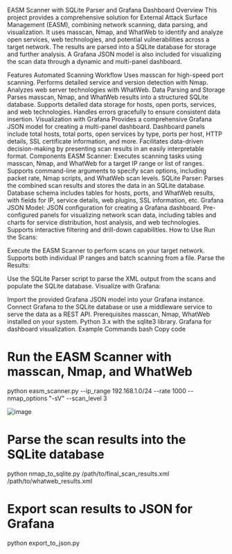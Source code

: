 EASM Scanner with SQLite Parser and Grafana Dashboard
Overview
This project provides a comprehensive solution for External Attack Surface Management (EASM), combining network scanning, data parsing, and visualization. It uses masscan, Nmap, and WhatWeb to identify and analyze open services, web technologies, and potential vulnerabilities across a target network. The results are parsed into a SQLite database for storage and further analysis. A Grafana JSON model is also included for visualizing the scan data through a dynamic and multi-panel dashboard.

Features
Automated Scanning Workflow
Uses masscan for high-speed port scanning.
Performs detailed service and version detection with Nmap.
Analyzes web server technologies with WhatWeb.
Data Parsing and Storage
Parses masscan, Nmap, and WhatWeb results into a structured SQLite database.
Supports detailed data storage for hosts, open ports, services, and web technologies.
Handles errors gracefully to ensure consistent data insertion.
Visualization with Grafana
Provides a comprehensive Grafana JSON model for creating a multi-panel dashboard.
Dashboard panels include total hosts, total ports, open services by type, ports per host, HTTP details, SSL certificate information, and more.
Facilitates data-driven decision-making by presenting scan results in an easily interpretable format.
Components
EASM Scanner:
Executes scanning tasks using masscan, Nmap, and WhatWeb for a target IP range or list of ranges.
Supports command-line arguments to specify scan options, including packet rate, Nmap scripts, and WhatWeb scan levels.
SQLite Parser:
Parses the combined scan results and stores the data in an SQLite database.
Database schema includes tables for hosts, ports, and WhatWeb results, with fields for IP, service details, web plugins, SSL information, etc.
Grafana JSON Model:
JSON configuration for creating a Grafana dashboard.
Pre-configured panels for visualizing network scan data, including tables and charts for service distribution, host analysis, and web technologies.
Supports interactive filtering and drill-down capabilities.
How to Use
Run the Scans:

Execute the EASM Scanner to perform scans on your target network.
Supports both individual IP ranges and batch scanning from a file.
Parse the Results:

Use the SQLite Parser script to parse the XML output from the scans and populate the SQLite database.
Visualize with Grafana:

Import the provided Grafana JSON model into your Grafana instance.
Connect Grafana to the SQLite database or use a middleware service to serve the data as a REST API.
Prerequisites
masscan, Nmap, WhatWeb installed on your system.
Python 3.x with the sqlite3 library.
Grafana for dashboard visualization.
Example Commands
bash
Copy code
# Run the EASM Scanner with masscan, Nmap, and WhatWeb
python easm_scanner.py --ip_range 192.168.1.0/24 --rate 1000 --nmap_options "-sV" --scan_level 3

![image](https://github.com/user-attachments/assets/7ee07187-cae5-4708-8cd2-797090b452a7)


# Parse the scan results into the SQLite database
python nmap_to_sqlite.py /path/to/final_scan_results.xml /path/to/whatweb_results.xml

# Export scan results to JSON for Grafana
python export_to_json.py
